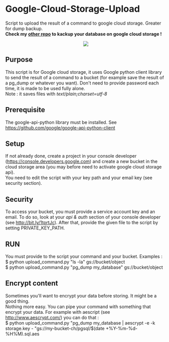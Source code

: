 Google-Cloud-Storage-Upload
===========================

Script to upload the result of a command to google cloud storage. Greater for dump backup.  
**Check my [other repo](https://github.com/nkcr/Google-Cloud-Storage-Metric) to kackup your database on google cloud storage !**
<p align="center"><img src="http://s27.postimg.org/p8rtjh2db/Untitled_1.png"></p>

Purpose
--------

This script is for Google cloud storage, it uses Google python client library to send the result of a command to a bucket (for example save the result of a pg_dump or whatever you want). Don't need to provide password each time, it is made to be used fully alone.<br>
Note : it saves files with *text/plain;charset=utf-8*


Prerequisite
--------
The google-api-python library must be installed. See https://github.com/google/google-api-python-client


Setup
--------
If not already done, create a project in your console developer (https://console.developers.google.com) and create a new bucket in the cloud storage area (you may before need to activate google cloud storage api).<br>
You need to edit the script with your key path and your email key (see security section). <br>

Security
--------
To access your bucket, you must provide a service account key and an email. To do so, look at your *api & auth* section of your console developer (see http://bit.ly/1tprtJc). After that, provide the given file to the script by setting PRIVATE_KEY_PATH.

RUN
--------
You must provide to the script your command and your bucket. Examples : <br>
$ python upload_command.py "ls -la" gs://bucket/object <br>
$ python upload_command.py "pg_dump my_database" gs://bucket/object

Encrypt content
--------
Sometimes you'll want to encrypt your data before storing. It might be a good thing. <br>
Nothing more easy. You can pipe your command with something that encrypt your data. For example with aescript (see http://www.aescrypt.com/) you can do that : <br>
$ python upload_command.py "pg_dump my_database | aescrypt -e -k storage.key - "gs://my-bucket-ch/pgsql/$(date +\%Y-\%m-\%d-\%H\%M).sql.aes

